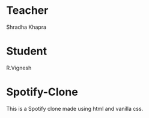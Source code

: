 # Teacher
Shradha Khapra

# Student
R.Vignesh

# Spotify-Clone
This is a Spotify clone made using html and vanilla css.

